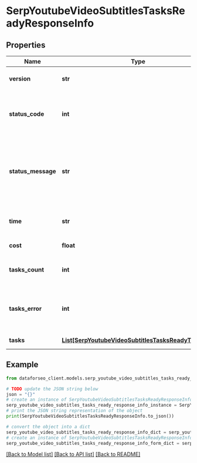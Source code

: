# SerpYoutubeVideoSubtitlesTasksReadyResponseInfo


## Properties

Name | Type | Description | Notes
------------ | ------------- | ------------- | -------------
**version** | **str** | the current version of the API | [optional] 
**status_code** | **int** | general status code you can find the full list of the response codes here | [optional] 
**status_message** | **str** | general informational message you can find the full list of general informational messages here | [optional] 
**time** | **str** | total execution time, seconds | [optional] 
**cost** | **float** | total tasks cost, USD | [optional] 
**tasks_count** | **int** | the number of tasks in the tasks array | [optional] 
**tasks_error** | **int** | the number of tasks in the tasks array returned with an error | [optional] 
**tasks** | [**List[SerpYoutubeVideoSubtitlesTasksReadyTaskInfo]**](SerpYoutubeVideoSubtitlesTasksReadyTaskInfo.md) | array of tasks | [optional] 

## Example

```python
from dataforseo_client.models.serp_youtube_video_subtitles_tasks_ready_response_info import SerpYoutubeVideoSubtitlesTasksReadyResponseInfo

# TODO update the JSON string below
json = "{}"
# create an instance of SerpYoutubeVideoSubtitlesTasksReadyResponseInfo from a JSON string
serp_youtube_video_subtitles_tasks_ready_response_info_instance = SerpYoutubeVideoSubtitlesTasksReadyResponseInfo.from_json(json)
# print the JSON string representation of the object
print(SerpYoutubeVideoSubtitlesTasksReadyResponseInfo.to_json())

# convert the object into a dict
serp_youtube_video_subtitles_tasks_ready_response_info_dict = serp_youtube_video_subtitles_tasks_ready_response_info_instance.to_dict()
# create an instance of SerpYoutubeVideoSubtitlesTasksReadyResponseInfo from a dict
serp_youtube_video_subtitles_tasks_ready_response_info_form_dict = serp_youtube_video_subtitles_tasks_ready_response_info.from_dict(serp_youtube_video_subtitles_tasks_ready_response_info_dict)
```
[[Back to Model list]](../README.md#documentation-for-models) [[Back to API list]](../README.md#documentation-for-api-endpoints) [[Back to README]](../README.md)


